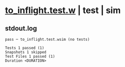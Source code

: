 # [to_inflight.test.w](../../../../../tests/valid/to_inflight.test.w) | test | sim

## stdout.log
```log
pass ─ to_inflight.test.wsim (no tests)

Tests 1 passed (1)
Snapshots 1 skipped
Test Files 1 passed (1)
Duration <DURATION>
```

